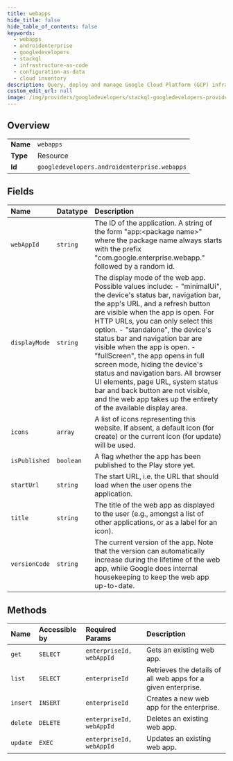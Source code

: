 ```yaml
---
title: webapps
hide_title: false
hide_table_of_contents: false
keywords:
  - webapps
  - androidenterprise
  - googledevelopers    
  - stackql
  - infrastructure-as-code
  - configuration-as-data
  - cloud inventory
description: Query, deploy and manage Google Cloud Platform (GCP) infrastructure and resources using SQL
custom_edit_url: null
image: /img/providers/googledevelopers/stackql-googledevelopers-provider-featured-image.png
---
```

  
    

## Overview
<table><tbody>
<tr><td><b>Name</b></td><td><code>webapps</code></td></tr>
<tr><td><b>Type</b></td><td>Resource</td></tr>
<tr><td><b>Id</b></td><td><code>googledevelopers.androidenterprise.webapps</code></td></tr>
</tbody></table>

## Fields
| Name | Datatype | Description |
|:-----|:---------|:------------|
| `webAppId` | `string` | The ID of the application. A string of the form "app:&lt;package name&gt;" where the package name always starts with the prefix "com.google.enterprise.webapp." followed by a random id. |
| `displayMode` | `string` | The display mode of the web app. Possible values include: - "minimalUi", the device's status bar, navigation bar, the app's URL, and a refresh button are visible when the app is open. For HTTP URLs, you can only select this option. - "standalone", the device's status bar and navigation bar are visible when the app is open. - "fullScreen", the app opens in full screen mode, hiding the device's status and navigation bars. All browser UI elements, page URL, system status bar and back button are not visible, and the web app takes up the entirety of the available display area.  |
| `icons` | `array` | A list of icons representing this website. If absent, a default icon (for create) or the current icon (for update) will be used. |
| `isPublished` | `boolean` | A flag whether the app has been published to the Play store yet. |
| `startUrl` | `string` | The start URL, i.e. the URL that should load when the user opens the application. |
| `title` | `string` | The title of the web app as displayed to the user (e.g., amongst a list of other applications, or as a label for an icon). |
| `versionCode` | `string` | The current version of the app. Note that the version can automatically increase during the lifetime of the web app, while Google does internal housekeeping to keep the web app up-to-date. |
## Methods
| Name | Accessible by | Required Params | Description |
|:-----|:--------------|:----------------|:------------|
| `get` | `SELECT` | `enterpriseId, webAppId` | Gets an existing web app. |
| `list` | `SELECT` | `enterpriseId` | Retrieves the details of all web apps for a given enterprise. |
| `insert` | `INSERT` | `enterpriseId` | Creates a new web app for the enterprise. |
| `delete` | `DELETE` | `enterpriseId, webAppId` | Deletes an existing web app. |
| `update` | `EXEC` | `enterpriseId, webAppId` | Updates an existing web app. |
